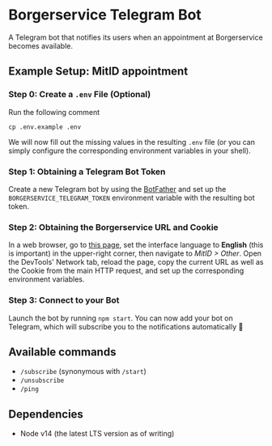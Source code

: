 # Borgerservice Telegram Bot

A Telegram bot that notifies its users when an appointment at Borgerservice becomes available.

## Example Setup: MitID appointment

### Step 0: Create a `.env` File (Optional)

Run the following comment

```
cp .env.example .env
```

We will now fill out the missing values in the resulting `.env` file (or you can simply configure the corresponding environment variables in your shell).

### Step 1: Obtaining a Telegram Bot Token

Create a new Telegram bot by using the [BotFather](https://core.telegram.org/bots#6-botfather) and set up the `BORGERSERVICE_TELEGRAM_TOKEN` environment variable with the resulting bot token.

### Step 2: Obtaining the Borgerservice URL and Cookie

In a web browser, go to [this page](https://reservation.frontdesksuite.com/kbh/Borgerservice), set the interface language to **English** (this is important) in the upper-right corner, then navigate to _MitID > Other_. Open the DevTools' Network tab, reload the page, copy the current URL as well as the Cookie from the main HTTP request, and set up the corresponding environment variables.

### Step 3: Connect to your Bot

Launch the bot by running `npm start`. You can now add your bot on Telegram, which will subscribe you to the notifications automatically 🙂

## Available commands

- `/subscribe` (synonymous with `/start`)
- `/unsubscribe`
- `/ping`

## Dependencies

- Node v14 (the latest LTS version as of writing)
